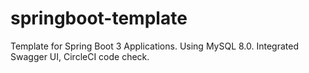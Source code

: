 # springboot-template
Template for Spring Boot 3 Applications. Using MySQL 8.0. Integrated Swagger UI, CircleCI code check.
